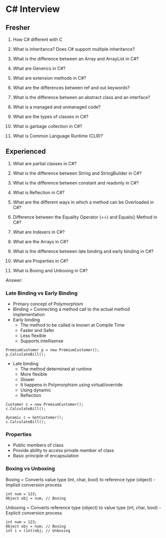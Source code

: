# C# Interview

## Fresher

1. How C# different with C



2. What is inheritance? Does C# support multiple inheritance?

3. What is the difference between an Array and ArrayList in C#?

4. What are Generics in C#?

5. What are extension methods in C#?

6. What are the differences between ref and out keywords?

7. What is the difference between an abstract class and an interface?

8. What is a managed and unmanaged code?

9. What are the types of classes in C#?

10. What is garbage collection in C#?

11. What is Common Language Runtime (CLR)?


## Experienced

1. What are partial classes in C#?

2. What is the difference between String and StringBuilder in C#?

3. What is the difference between constant and readonly in C#?

4. What is Reflection in C#?

5. What are the different ways in which a method can be Overloaded in C#?

6. Difference between the Equality Operator (==) and Equals() Method in C#?

7. What are Indexers in C#?

8. What are the Arrays in C#?

9. What is the difference between late binding and early binding in C#?

10. What are Properties in C#?

11. What is Boxing and Unboxing in C#?


Answer:

### Late Binding vs Early Binding

- Primary concept of Polymorphism
- Binding = Connecting a method call to the actual method implementation
- Early binding
  - The method to be called is known at Compile Time
  - Faster and Safer
  - Less flexible
  - Supports intellisense

```
PremiumCustomer p = new PremiumCustomer();
p.CalculateBill();
```

- Late binding
  - The method determined at runtime
  - More flexible
  - Slower
  - It happens in Polymorphism using virtual/override
  - Using dynamic
  - Reflection
 
```
Customer c = new PremiumCustomer();
c.CalculateBill();
```

```
dynamic c = GetCustomer();
c.CalculateBill();
```

### Properties

- Public members of class
- Provide ability to access private member of class
- Basic principle of encapsulation

### Boxing vs Unboxing

Boxing = Converts value type (int, char, bool) to reference type (object) - Implisit conversion process

```
int num = 123;
Object obj = num; // Boxing
```

Unboxing = Converts reference type (object) to value type (int, char, bool) - Explicit conversion process

```
int num = 123;
Object obj = num; // Boxing
int i = (int)obj; // Unboxing
```



